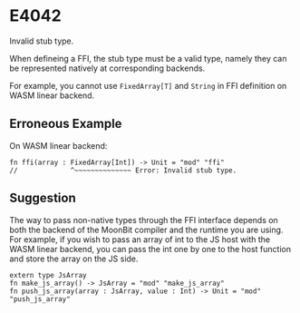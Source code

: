 # E4042

Invalid stub type.

When defineing a FFI, the stub type must be a valid type, namely they can be
represented natively at corresponding backends.

For example, you cannot use `FixedArray[T]` and `String` in FFI definition on
WASM linear backend.

## Erroneous Example

On WASM linear backend:

```moonbit
fn ffi(array : FixedArray[Int]) -> Unit = "mod" "ffi"
//             ^~~~~~~~~~~~~~~ Error: Invalid stub type.
```

## Suggestion

The way to pass non-native types through the FFI interface depends on both the
backend of the MoonBit compiler and the runtime you are using. For example, if
you wish to pass an array of int to the JS host with the WASM linear backend,
you can pass the int one by one to the host function and store the array on the
JS side.

```moonbit
extern type JsArray
fn make_js_array() -> JsArray = "mod" "make_js_array"
fn push_js_array(array : JsArray, value : Int) -> Unit = "mod" "push_js_array"
```
